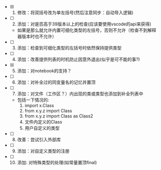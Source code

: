 - [x] 1. 修改：将双括号改为单左括号(然后注意同步：自动导入逻辑)
- [ ] 2. 添加：对是否高于39版本以上的检查(应该要使用vscode的api来获得)
    - 如果是那么就允许内置可细化类型的左括号，否则不允许（检查不到解释器版本时也不允许）
- [ ] 3. 添加：检查到可细化类型的左括号时依然保持提供类型
- [ ] 4. 添加：改善提供列表的时机防止因意外退出(似乎是可不能的事?)
- [x] 5. 添加：对notebook的支持？
- [ ] 6. 添加：对补全过的同变量名的记忆并置顶
- [ ] 7. 添加：对文件（工作区？）内出现的类或类型也添加到补全列表中
    - 包括一下情况的:
        1. import x.Class
        2. from x.y.z import Class
        3. from x.y.z import Class as Class2
        4. 文件内定义的Class
        5. 用户自定义的类型
- [ ] 8. 改善：尝试引入外部库
- [ ] 9. 添加：对自定义类型的注册
- [ ] 10. 添加: 对特殊类型的处理(如常量置顶final)
